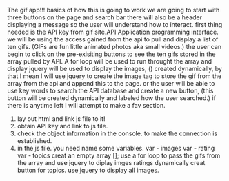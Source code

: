 The gif app!!!
basics of how this is going to work
we are going to start with three buttons on the page and search bar
there will also be a header displaying a message so the user will understand how to interact. 
first thing needed is the API key from gif site.API Application programming interface. 
we will be using the access gained from the api to pull and display a list of ten gifs. (GIFs are fun little animated photos aka small videos.)
the user can begin to click on the pre-exisiting buttons to see the ten gifs stored in the array pulled by API. 
A for loop will be used to run throught the array and display jquery will be used to display the images, (<img>) created dynamically, by that I mean I will use jquery to create the image tag to store the gif from the array from the api and append  this to the page.
or the user will be able to use key words to search the API database and create a new button, (this button will be created dynamically and labeled how the user searched.)
if there is anytime left I will attempt to make a fav section. 
1. lay out html and link js file to it!
2. obtain API key and link to js file.
3. check the object information in the console. to make the connection is established. 
4. in the js file. you need name some variables.
var - images
var - rating
var - topics
creat an empty array [];
use a for loop to pass the gifs from the array and 
use jquery to diplay imges ratings
dynamically creat button for topics. 
use jquery to display all images. 
